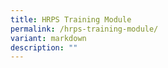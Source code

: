 ```yaml
---
title: HRPS Training Module
permalink: /hrps-training-module/
variant: markdown
description: ""
---
```

